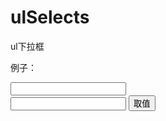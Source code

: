 ulSelects
=========

ul下拉框


例子：
<!DOCTYPE html>
<html>
<head>
<style>
INPUT.readonly {
	BORDER-BOTTOM: medium none; BORDER-LEFT: medium none; WIDTH: 200px; BACKGROUND: none transparent scroll repeat 0% 0%; FONT-SIZE: 10pt; BORDER-TOP: medium none; BORDER-RIGHT: medium none
}
</style>
<script src="http://code.jquery.com/jquery-1.9.1.min.js"></script>
<script src="jquery.ulSelects.js"></script>
  <script language='javascript'>
    var optionsValus = [
      {'value':'86value1','text':'text1'},
      {'value':'8601value2','text':'text2'},
      {'value':'860101value3','text':'text3'},
      {'value':'860102value4','text':'text4'},
      {'value':'8602value5','text':'text5'}
    ];
        
    $(document).ready(function () {
      //ulSelects('select',optionsValus,'showText');
      $('#select').initSelects({
        optionValues : optionsValus,//必选
        'textElement' : document.getElementById('showText'), //可选
        'optionsLength' : 10, //可选
        callback : getvalue //可选
      });
    });
    
    
    
//test
 function getvalue() {
    console.info($('#select').val());
   if($('#select').val()) { //some
    
     console.info('22222');
   }
  }
    </script>
  <meta charset="utf-8">
</head>
<body>
  <input id='select' ></input>
  <input id='showText' class="readonly" readonly></input>
  <br>
  <input >
<input type='button' value='取值' onclick='getvalue()'></input>
</body>
</html>
